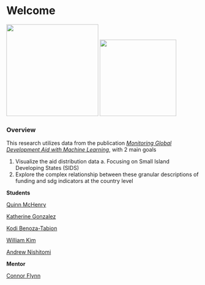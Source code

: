 # Welcome


<img src="logos/SpiceLogo1.png" width="240" /> <img src="logos/cifal_logo.png" width="200" />


### Overview
This research utilizes data from the publication [*Monitoring Global Development Aid with Machine Learning*](https://www.nature.com/articles/s41893-022-00874-z), with 2 main goals
1. Visualize the aid distribution data
  a. Focusing on Small Island Developing States (SIDS)
2. Explore the complex relationship between these granular descriptions of funding and sdg indicators at the country level


**Students**

[Quinn McHenry](https://github.com/QuinnMcHenry)

[Katherine Gonzalez](https://github.com/KatherineYG)

[Kodi Benoza-Tabion](https://github.com/kbenozat)

[William Kim](https://github.com/williamk670)

[Andrew Nishitomi](https://github.com/anishitomi)


**Mentor**

[Connor Flynn](https://github.com/ConnorFlynn)
